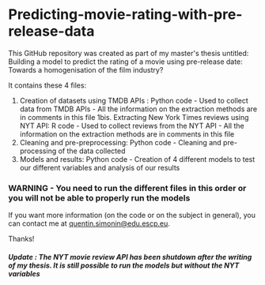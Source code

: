 # Predicting-movie-rating-with-pre-release-data

This GitHub repository was created as part of my master's thesis untitled: Building a model to predict the rating of a movie using pre-release date: Towards a homogenisation of the film industry?

It contains these 4 files:
1. Creation of datasets using TMDB APIs : Python code - Used to collect data from TMDB APIs - All the information on the extraction methods are in comments in this file
1bis. Extracting New York Times reviews using NYT API: R code - Used to collect reviews from the NYT API - All the information on the extraction methods are in comments in this file
2. Cleaning and pre-preprocessing: Python code - Cleaning and pre-processing of the data collected
3. Models and results: Python code - Creation of 4 different models to test our different variables and analysis of our results

### WARNING - You need to run the different files in this order or you will not be able to properly run the models

If you want more information (on the code or on the subject in general), you can contact me at quentin.simonin@edu.escp.eu.

Thanks!

##### Update : The NYT movie review API has been shutdown after the writing of my thesis. It is still possible to run the models but without the NYT variables
